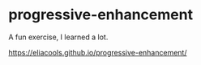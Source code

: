 # progressive-enhancement

A fun exercise, I learned a lot.

https://eliacools.github.io/progressive-enhancement/
